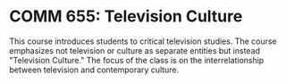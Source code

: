 # COMM 655: Television Culture

This course introduces students to critical television studies. The course emphasizes not television or culture as separate entities but instead "Television Culture." The focus of the class is on the interrelationship between television and contemporary culture.